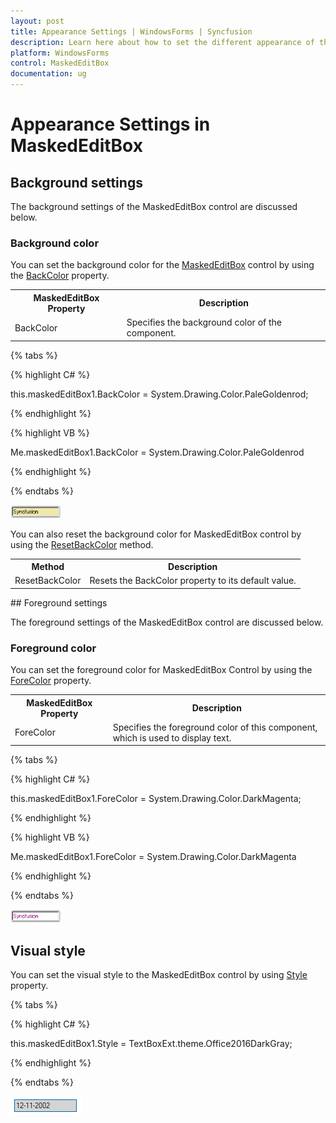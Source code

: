 ```yaml
---
layout: post
title: Appearance Settings | WindowsForms | Syncfusion
description: Learn here about how to set the different appearance of the Syncfusion Windows Forms MaskedEditBox control.
platform: WindowsForms
control: MaskedEditBox
documentation: ug
--- 
```

# Appearance Settings in MaskedEditBox

## Background settings

The background settings of the MaskedEditBox control are discussed below.

### Background color

You can set the background color for the [MaskedEditBox](https://help.syncfusion.com/cr/windowsforms/Syncfusion.Windows.Forms.Tools.MaskedEditBox.html) control by using the [BackColor](https://help.syncfusion.com/cr/windowsforms/Syncfusion.Windows.Forms.Tools.MaskedEditBox.html#Syncfusion_Windows_Forms_Tools_MaskedEditBox_BackColor) property.

<table>
<tr>
<th>
MaskedEditBox Property</th><th>
Description</th></tr>
<tr>
<td>
BackColor</td><td>
Specifies the background color of the component.</td></tr>
</table>

{% tabs %}

{% highlight C# %}  

this.maskedEditBox1.BackColor = System.Drawing.Color.PaleGoldenrod;

{% endhighlight %}

{% highlight VB %} 

Me.maskedEditBox1.BackColor = System.Drawing.Color.PaleGoldenrod

{% endhighlight %}

{% endtabs %}

![Set the background color to WF MaskedEditBox](MaskedEditBox-images/MarkedEditBox-img15.png)


You can also reset the background color for MaskedEditBox control by using the [ResetBackColor](https://help.syncfusion.com/cr/windowsforms/Syncfusion.Windows.Forms.Tools.MaskedEditBox.html#Syncfusion_Windows_Forms_Tools_MaskedEditBox_ResetBackColor) method.

<table>
<tr>
<th>
Method</th><th>
Description</th></tr>
<tr>
<td>
ResetBackColor</td><td>
Resets the BackColor property to its default value.</td></tr>
</table>

## Foreground settings

The foreground settings of the MaskedEditBox control are discussed below.

### Foreground color

You can set the foreground color for MaskedEditBox Control by using the [ForeColor](https://docs.microsoft.com/en-us/dotnet/api/system.windows.forms.textboxbase.forecolor?redirectedfrom=MSDN&view=netcore-3.1#System_Windows_Forms_TextBoxBase_ForeColor) property.

<table>
<tr>
<th>
MaskedEditBox Property</th><th>
Description</th></tr>
<tr>
<td>
ForeColor</td><td>
Specifies the foreground color of this component, which is used to display text.</td></tr>
</table>


{% tabs %}

{% highlight C# %}  

this.maskedEditBox1.ForeColor = System.Drawing.Color.DarkMagenta;

{% endhighlight %}

{% highlight VB %} 

Me.maskedEditBox1.ForeColor = System.Drawing.Color.DarkMagenta

{% endhighlight %}

{% endtabs %}

![Set the fore color to the text of WF MaskedEditBox](MaskedEditBox-images/MarkedEditBox-img16.png)

## Visual style

You can set the visual style to the MaskedEditBox control by using [Style](https://help.syncfusion.com/cr/windowsforms/Syncfusion.Windows.Forms.Tools.TextBoxExt.html#Syncfusion_Windows_Forms_Tools_TextBoxExt_Style) property.

{% tabs %}

{% highlight C# %}

this.maskedEditBox1.Style = TextBoxExt.theme.Office2016DarkGray;

{% endhighlight %}

{% endtabs %}

![Set the visual style to WF MaskedEditBox control](MaskedEditBox-images/WF-maskededitbox-style.png)

